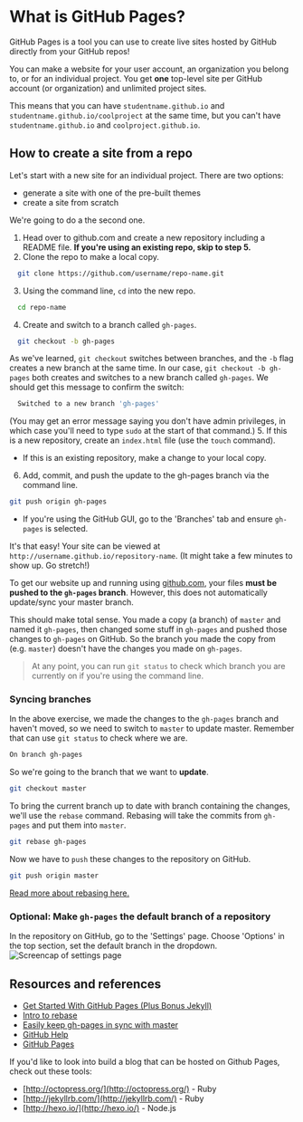 # What is GitHub Pages?

GitHub Pages is a tool you can use to create live sites hosted by GitHub directly from your GitHub repos!

You can make a website for your user account, an organization you belong to, or for an individual project. You get **one** top-level site per GitHub account (or organization) and unlimited project sites.

This means that you can have `studentname.github.io` and `studentname.github.io/coolproject` at the same time, but you can't have `studentname.github.io` and `coolproject.github.io`.

## How to create a site from a repo
Let's start with a new site for an individual project. There are two options:

* generate a site with one of the pre-built themes
* create a site from scratch

We're going to do a the second one.

1. Head over to github.com and create a new repository including a README file. **If you're using an existing repo, skip to step 5.**
2. Clone the repo to make a local copy. 
  ```bash
    git clone https://github.com/username/repo-name.git
  ```
3. Using the command line, `cd` into the new repo. 
  ```bash
    cd repo-name
  ```
4. Create and switch to a branch called `gh-pages`.
  ```bash
    git checkout -b gh-pages
  ```
  As we've learned, `git checkout` switches between branches, and the `-b` flag creates a new branch at the same time. In our case, `git checkout -b gh-pages` both creates and switches to a new branch called `gh-pages`.
  We should get this message to confirm the switch:
  ```bash
    Switched to a new branch 'gh-pages'
  ```
  (You may get an error message saying you don't have admin privileges, in which case you'll need to type `sudo` at the start of that command.)
5. If this is a new repository, create an `index.html` file (use the `touch` command).
  * If this is an existing repository, make a change to your local copy. 
6. Add, commit, and push the update to the gh-pages branch via the command line.

```bash
git push origin gh-pages
```
* If you're using the GitHub GUI, go to the 'Branches' tab and ensure `gh-pages` is selected.

It's that easy! Your site can be viewed at `http://username.github.io/repository-name`. (It might take a few minutes to show up. Go stretch!)

To get our website up and running using [github.com](http://github.com), your files **must be pushed to the `gh-pages` branch**. However, this does not automatically update/sync your master branch. 

This should make total sense. You made a copy (a branch) of `master` and named it `gh-pages`, then changed some stuff in `gh-pages` and pushed those changes to `gh-pages` on GitHub. So the branch you made the copy from (e.g. `master`) doesn't have the changes you made on `gh-pages`.

> At any point, you can run `git status` to check which branch you are currently on if you're using the command line.

### Syncing branches

In the above exercise, we made the changes to the `gh-pages` branch and haven't moved, so we need to switch to `master` to update master.
  Remember that can use `git status` to check where we are.
  ```bash
  On branch gh-pages
  ```
So we're going to the branch that we want to **update**. 

```bash
git checkout master
```

To bring the current branch up to date with branch containing the changes, we'll use the `rebase` command. Rebasing will take the commits from `gh-pages` and put them into `master`.

```bash
git rebase gh-pages
```

Now we have to `push` these changes to the repository on GitHub.

```bash
git push origin master
```

[Read more about rebasing here.](http://gitready.com/intermediate/2009/01/31/intro-to-rebase.html)


### Optional: Make `gh-pages` the default branch of a repository
In the repository on GitHub, go to the 'Settings' page. Choose 'Options' in the top section, set the default branch in the dropdown.
![Screencap of settings page](https://hychalknotes.s3.amazonaws.com/changing-default-branch-on-github.png)

## Resources and references

* [Get Started With GitHub Pages (Plus Bonus Jekyll)](http://24ways.org/2013/get-started-with-github-pages/)
* [Intro to rebase](http://gitready.com/intermediate/2009/01/31/intro-to-rebase.html)
* [Easily keep gh-pages in sync with master](http://lea.verou.me/2011/10/easily-keep-gh-pages-in-sync-with-master/)
* [GitHub Help](https://help.github.com/)
* [GitHub Pages](https://pages.github.com/)  

If you'd like to look into build a blog that can be hosted on Github Pages, check out these tools:
* [http://octopress.org/](http://octopress.org/) - Ruby
* [http://jekyllrb.com/](http://jekyllrb.com/) - Ruby
* [http://hexo.io/](http://hexo.io/) - Node.js
